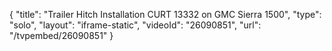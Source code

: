 {
    "title": "Trailer Hitch Installation CURT 13332 on GMC Sierra 1500",
    "type": "solo",
    "layout": "iframe-static",
    "videoId": "26090851",
    "url": "\/tvpembed\/26090851"
}